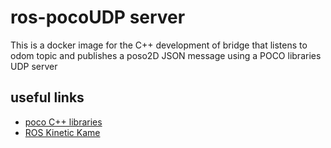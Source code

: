 # ros-pocoUDP server

This is a docker image for the C++ development of bridge that listens to odom topic and publishes a poso2D JSON message using a POCO libraries UDP server

## useful links
- [poco C++ libraries](https://pocoproject.org/)
- [ROS Kinetic Kame](http://wiki.ros.org/kinetic)